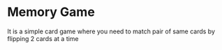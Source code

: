 # Memory Game

It is a simple card game where you need to match pair of same cards by flipping 2 cards at a time
